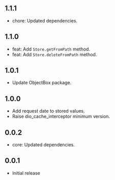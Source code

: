 ## 1.1.1
- chore: Updated dependencies.

## 1.1.0
- feat: Add `Store.getFromPath` method.
- feat: Add `Store.deleteFromPath` method.

## 1.0.1
- Update ObjectBox package.

## 1.0.0
- Add request date to stored values.
- Raise dio_cache_interceptor minimum version.

## 0.0.2
- core: Updated dependencies.


## 0.0.1
- Initial release
